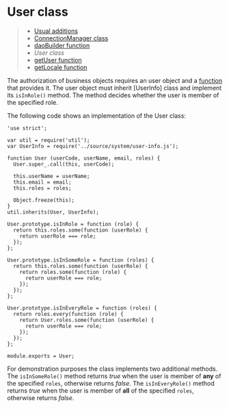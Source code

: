 # User class

> * [Usual additions](/application/additions)
> * [ConnectionManager class](connection-manager)
> * [daoBuilder function](dao-builder)
> * _User class_
> * [getUser function](get-user)
> * [getLocale function](get-locale)

The authorization of business objects requires an user object and a [function](get-user)
that provides it. The user object must inherit [UserInfo] class and implement its
`isInRole()` method. The method decides whether the user is member of the specified
role.

The following code shows an implementation of the User class: 

```
'use strict';

var util = require('util');
var UserInfo = require('../source/system/user-info.js');

function User (userCode, userName, email, roles) {
  User.super_.call(this, userCode);

  this.userName = userName;
  this.email = email;
  this.roles = roles;

  Object.freeze(this);
}
util.inherits(User, UserInfo);

User.prototype.isInRole = function (role) {
  return this.roles.some(function (userRole) {
    return userRole === role;
  });
};

User.prototype.isInSomeRole = function (roles) {
  return this.roles.some(function (userRole) {
    return roles.some(function (role) {
      return userRole === role;
    });
  });
};

User.prototype.isInEveryRole = function (roles) {
  return roles.every(function (role) {
    return User.roles.some(function (userRole) {
      return userRole === role;
    });
  });
};

module.exports = User;
```

For demonstration purposes the class implements two additional methods. The
`isInSomeRole()` method returns _true_ when the user is member of __any__ of the
specified `roles`, otherwise returns _false_. The `isInEveryRole()` method returns
_true_ when the user is member of __all__ of the specified `roles`, otherwise
returns _false_.